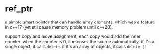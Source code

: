 # ref_ptr

a simple smart pointer that can handle array elements,
which was a feature in c++17 (yet stil cause memory problem until c++20).

support copy and move assignment, each copy would add the inner
counter. when the counter is 0, it releases the source automatically.
if it's a single object, it calls `delete`. if it's an array of objects,
it calls `delete []`